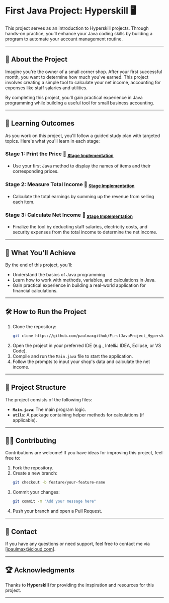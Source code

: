 # First Java Project: Hyperskill 🖥️

This project serves as an introduction to Hyperskill projects. Through hands-on practice, you’ll enhance your Java coding skills by building a program to automate your account management routine.

---

## 🌟 About the Project

Imagine you're the owner of a small corner shop. After your first successful month, you want to determine how much you've earned. This project involves creating a simple tool to calculate your net income, accounting for expenses like staff salaries and utilities.

By completing this project, you'll gain practical experience in Java programming while building a useful tool for small business accounting.

---

## 🎯 Learning Outcomes

As you work on this project, you'll follow a guided study plan with targeted topics. Here's what you'll learn in each stage:

### **Stage 1: Print the Price** 🚀 <sub>[**Stage Implementation**](https://hyperskill.org/projects/380)<sub>
- Use your first Java method to display the names of items and their corresponding prices.

### **Stage 2: Measure Total Income** 🚀 <sub>[**Stage Implementation**](https://hyperskill.org/projects/380/stages/2267/implement)<sub>
- Calculate the total earnings by summing up the revenue from selling each item.

### **Stage 3: Calculate Net Income** 🚀 <sub>[**Stage Implementation**](https://hyperskill.org/projects/380/stages/2268/implement)<sub>
- Finalize the tool by deducting staff salaries, electricity costs, and security expenses from the total income to determine the net income.

---

## 🚀 What You'll Achieve

By the end of this project, you'll:
- Understand the basics of Java programming.
- Learn how to work with methods, variables, and calculations in Java.
- Gain practical experience in building a real-world application for financial calculations.

---

## 🛠️ How to Run the Project

1. Clone the repository:
   ```bash
   git clone https://github.com/paulmaxgithub/FirstJavaProject_Hyperskill.git
   ```
2. Open the project in your preferred IDE (e.g., IntelliJ IDEA, Eclipse, or VS Code).
3. Compile and run the `Main.java` file to start the application.
4. Follow the prompts to input your shop's data and calculate the net income.

---

## 📂 Project Structure

The project consists of the following files:
- **`Main.java`**: The main program logic.
- **`utils`**: A package containing helper methods for calculations (if applicable).

---

## 🧑‍💻 Contributing

Contributions are welcome! If you have ideas for improving this project, feel free to:
1. Fork the repository.
2. Create a new branch:
   ```bash
   git checkout -b feature/your-feature-name
   ```
3. Commit your changes:
   ```bash
   git commit -m "Add your message here"
   ```
4. Push your branch and open a Pull Request.

---

## 📧 Contact

If you have any questions or need support, feel free to contact me via [ipaulmax@icloud.com].

---

## 🏆 Acknowledgments

Thanks to **Hyperskill** for providing the inspiration and resources for this project.

---
